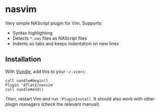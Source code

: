 nasvim
======

Very simple NAScript plugin for Vim. Supports:

+ Syntax highlighting
+ Detects `*.nas` files as NAScript files
+ Indents as tabs and keeps indentation on new lines

Installation
------------

With [Vundle](https://github.com/VundleVim/Vundle.vim), add this to your `~/.vimrc`:

```
call vundle#begin()
Plugin 'dflat2/nasvim`
call vundle#end()
```

Then, restart Vim and run `:PluginInstall`. It should also work with other plugin managers (check the relevant manual).
